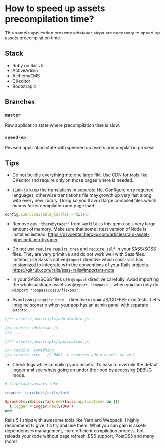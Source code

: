 # How to speed up assets precompilation time?

This sample application presents whatever steps are necessary to speed up assets precompilation time.

## Stack

* Ruby on Rails 5
* ActiveAdmin
* AlchemyCMS
* CKeditor
* Bootstrap 4

## Branches
### `master`

Raw application state where precompilation time is slow.

### `speed-up`
Revised application state with speeded up assets precompilation process.

## Tips

* Do not bundle everything into one large file. Use CDN for tools like CKeditor and require only on those pages where is needed.

* `I18n-js` keep the translations in separate file. Configure only required languages, otherwise translations file may growth up very fast along with every new library. Doing so you'll avoid large compiled files which means faster compilation and page load.
```ruby
config.i18n.available_locales = %i(en)
```

* Remove `gem 'therubyracer'` from `Gemfile` as this gem use a very large amount of memory. Make sure that some latest version of Node is installed instead.
https://devcenter.heroku.com/articles/rails-asset-pipeline#therubyracer

* Do not use `require` `require_tree` and `require_self` in your SASS/SCSS files. They are very primitive and do not work well with Sass files. Instead, use Sass's native `@import` directive which sass-rails has customized to integrate with the conventions of your Rails projects.
https://github.com/rails/sass-rails#important-note

* In your SASS/SCSS files use `@import` directive carefully. Avoid importing the whole package assets as `@import 'compass';` when you can only do `@import 'compass/css3/flexbox'`.

* Avoid using `require_tree .` directive in your JS/COFFEE manifests. Let's imagine scenario when your app has an admin panel with separate assets:
```js
//** assets/javascripts/admin/admin.js

//= require admin/tab.js
//= ...
```
```js
//** assets/javascripts/application.js

//= require 'something'
//= require_tree . // BAD! it requires admin assets as well
```

* Check logs while compiling your assets. It's easy to override the default logger and see whats going on under the hood by accessing DEBUG mode.

```ruby
# /lib/tasks/assets.rake

require 'sprockets/rails/task'

Sprockets::Rails::Task.new(Rails.application) do |t|
  t.logger = Logger.new(STDOUT)
end
```

Rails 5.1 ships with awesome tools like Yarn and Webpack. I highly recommend to give it a try and use them. What you can gain is assets dependencies management, more efficient compilation process, hot-reloads your code without page refresh, ES6 support, PostCSS and many more!
